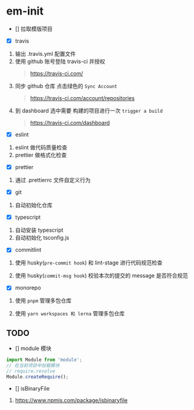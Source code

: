 # em-init

- [] 拉取模版项目

- [x] travis

1. 输出 .travis.yml 配置文件
2. 使用 github 账号登陆 travis-ci 并授权
   > https://travis-ci.com/
3. 同步 github 仓库 点击绿色的 `Sync Account`
   > https://travis-ci.com/account/repositories
4. 到 dashboard 选中需要 构建的项目进行一次 `trigger a build`
   > https://travis-ci.com/dashboard

- [x] eslint

1. eslint 做代码质量检查
2. prettier 做格式化检查

- [x] prettier

1. 通过 .prettierrc 文件自定义行为

- [x] git

1. 自动初始化仓库

- [x] typescript

1. 自动安装 typescript
2. 自动初始化 tsconfig.js

- [x] commitlint

1. 使用 husky(`pre-commit hook`) 和 lint-stage 进行代码规范检查

2. 使用 husky(`commit-msg hook`) 校验本次的提交的 message 是否符合规范

- [x] monorepo

1. 使用 `pnpm` 管理多包仓库

2. 使用 `yarn workspaces 和 lerna` 管理多包仓库

## TODO

- [] module 模块

```ts
import Module from 'module';
// 在当前项目中加载模块
// require.resolve
Module.createRequire();
```

- [] isBinaryFile

1. https://www.npmjs.com/package/isbinaryfile
